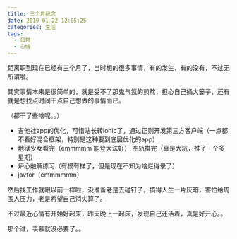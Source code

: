 ```yaml
---
title: 三个月纪念
date: 2019-01-22 12:05:25
categories: 生活
tags:
  - 日常
  - 心情
---
```


距离职到现在已经有三个月了，当时想的很多事情，有的发生，有的没有，不过无所谓啦。

其实事情本来是很简单的，就是受不了那鬼气氛的煎熬，担心自己捅大篓子，还有就是想找点时间干点自己想做的事情而已。

（都干了些啥呢。。）

*   吉他社app的优化，可惜站长转ionic了，通过正则开发第三方客户端（一点都不看好混合框架，特别是这种要到底层优化的app）
*   地狱少女看完（emmmmm 能登大法好）
空轨推完（真是大坑，推了一个多星期）
*   炉心融解练习（有模有样了，但是现在不知为啥烂得录了）
*   javfor（emmmmmm）

然后找工作就跟以前一样啦，没准备老是去碰钉子，搞得人生一片灰暗，害怕给周围人压力，老是希望自己消失算了。

不过最近心情有开始好起来，昨天晚上一起床，发现自己还活着，真是好开心。。

那个谁，羡慕就没必要了。。
